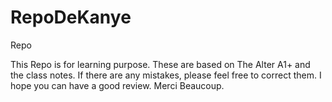 # RepoDeKanye
Repo

This Repo is for learning purpose.
These are based on The Alter A1+ and the class notes.
If there are any mistakes, please feel free to correct them. I hope you can have a good review.
Merci Beaucoup.
